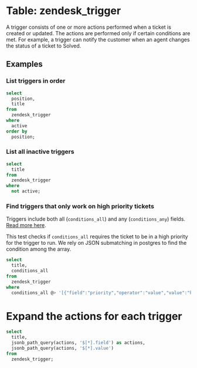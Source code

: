 # Table: zendesk_trigger

A trigger consists of one or more actions performed when a ticket is created or
updated. The actions are performed only if certain conditions are met. For
example, a trigger can notify the customer when an agent changes the status of
a ticket to Solved.

## Examples

### List triggers in order

```sql
select
  position,
  title
from
  zendesk_trigger
where
  active
order by
  position;
```

### List all inactive triggers

```sql
select
  title
from
  zendesk_trigger
where
  not active;
```

### Find triggers that only work on high priority tickets

Triggers include both all (`conditions_all`) and any (`conditions_any`) fields.
[Read more here](https://support.zendesk.com/hc/en-us/articles/203662246-About-triggers-and-how-they-work#h_81700717131513292855843).

This test checks if `conditions_all` requires the ticket to be in a high
priority for the trigger to run. We rely on JSON submatching in postgres to
find the condition among the array.

```sql
select
  title,
  conditions_all
from
  zendesk_trigger
where
  conditions_all @> '[{"field":"priority","operator":"value","value":"high"}]';
```

# Expand the actions for each trigger

```sql
select
  title,
  jsonb_path_query(actions, '$[*].field') as actions,
  jsonb_path_query(actions, '$[*].value')
from
  zendesk_trigger;
```
